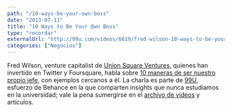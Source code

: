 ```yaml
---
path: "/10-ways-be-your-own-boss"
date: "2013-07-11"
title: "10 Ways to Be Your Own Boss"
type: "recordar"
externalUrl: "http://99u.com/videos/6619/fred-wilson-10-ways-to-be-your-own-boss"
categories: ["Negocios"]
---
```


Fred Wilson, venture capitalist de [Union Square Ventures](http://www.unionsquareventures.com/), quienes han invertido en Twitter y Foursquare, habla sobre [10 maneras de ser nuestro propio jefe](http://99u.com/videos/6619/fred-wilson-10-ways-to-be-your-own-boss), con ejemplos cercanos a él. La charla es parte de [99U](http://99u.com/), esfuerzo de Behance en la que comparten insights que nunca estudiamos en la universidad; vale la pena sumergirse en el [archivo de videos](http://99u.com/videos/) y artículos.
